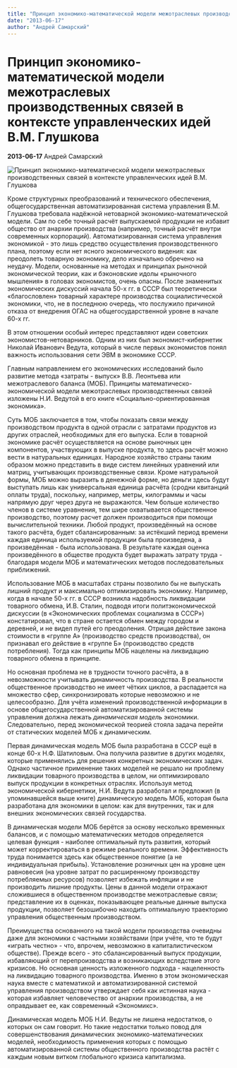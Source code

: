 ```yaml
---
title: "Принцип экономико-математической модели межотраслевых производственных связей в контексте управленческих идей В.М. Глушкова"
date: "2013-06-17"
author: "Андрей Самарский"
---
```


# Принцип экономико-математической модели межотраслевых производственных связей в контексте управленческих идей В.М. Глушкова

**2013-06-17** Андрей Самарский

![Принцип экономико-математической модели межотраслевых производственных связей в контексте управленческих идей В.М. Глушкова](http://upload.wikimedia.org/wikipedia/commons/2/22/Factory_Automation_Robotics_Palettizing_Bread.jpg)

Кроме структурных преобразований и технического обеспечения, общегосударственная автоматизированная система управления В.М. Глушкова требовала надёжной нетоварной экономико-математической модели. Сам по себе точный расчёт выпускаемой продукции не избавит общество от анархии производства (например, точный расчёт внутри современных корпораций). Автоматизированная система управления экономикой - это лишь средство осуществления производственного плана, поэтому если нет ясного экономического видения: как преодолеть товарную экономику, дело изначально обречено на неудачу. Модели, основанные на методах и принципах рыночной экономической теории, как и бэконовские идолы «рыночного мышления» в головах экономистов, очень опасны. После знаменитых экономических дискуссий начала 50-х гг. в СССР был теоретически «благословлен» товарный характере производства социалистической экономики, что, не в последнюю очередь, что послужило причиной отказа от внедрения ОГАС на общегосударственной уровне в начале 60-х гг.

В этом отношении особый интерес представляют идеи советских экономистов-нетоварников. Одним из них был экономист-кибернетик Николай Иванович Ведута, который в числе первых экономистов понял важность использования сети ЭВМ в экономике СССР.

Главным направлением его экономических исследований было развитие метода «затраты - выпуск» В.В. Леонтьева или межотраслевого баланса (МОБ). Принципы математическо-экономической модели межотраслевых производственных связей изложены Н.И. Ведутой в его книге «Социально-ориентированная экономика».

Суть МОБ заключается в том, чтобы показать связи между производством продукта в одной отрасли с затратами продуктов из других отраслей, необходимых для его выпуска. Если в товарной экономике расчёт осуществляется на основе рыночных цен компонентов, участвующих в выпуске продукта, то здесь расчёт можно вести в натуральных единицах. Народное хозяйство страны таким образом можно представить в виде систем линейных уравнений или матриц, учитывающих производственные связи. Кроме натуральной формы, МОБ можно выразить в денежной форме, но деньги здесь будут выступать лишь как универсальная единица расчёта (сродни квитанций оплаты труда), поскольку, например, метры, килограммы и часы напрямую друг через друга не выражаются. Чем больше количество членов в системе уравнения, тем шире охватывается общественное производство, поэтому расчет должен производиться при помощи вычислительной техники. Любой продукт, произведённый на основе такого расчёта, будет сбалансированным: за истёкший период времени каждая единица используемой продукции была произведена, а произведённая - была использована. В результате каждая оценка произведённого в обществе продукта будет выражать затрату труда - благодаря модели МОБ и математических методов последовательных приближений.

Использование МОБ в масштабах страны позволило бы не выпускать лишний продукт и максимально оптимизировать экономику. Например, когда в начале 50-х гг. в СССР возникла надобность ликвидации товарного обмена, И.В. Cталин, подводя итоги политэкономической дискуссии (в «Экономических проблемах социализма в СССР») констатировал, что в стране остается обмен между городом и деревней, и не видел путей его преодоления. Отрицая действие закона стоимости в «группе А» (производство средств производства), он признавал его действие в «группе Б» (производство средств потребления). Тогда как принципы МОБ нацелены на ликвидацию товарного обмена в принципе.

Но основная проблема не в трудности точного расчёта, а в невозможности учитывать динамичность производства. В реальности общественное производство не имеет чётких циклов, а распадается на множество сфер, синхронизировать которые невозможно и не целесообразно. Для учёта изменений производственной информации в основе общегосударственной автоматизированной системы управления должна лежать *динамическая модель* экономики. Следовательно, перед экономической теорией стояла задача перейти от статических моделей МОБ к динамическим.

Первая динамическая модель МОБ была разработана в СССР ещё в конце 60-х Н.Ф. Шатиловым. Она получила развитие в других моделях, которые применялись для решения конкретных экономических задач. Однако частичное применение таких моделей не решало ни проблему ликвидации товарного производства в целом, ни оптимизировало выпуск продукции в конкретных отраслях. Используя метод экономической кибернетики, Н.И. Ведута разработал и предложил (в упоминавшейся выше книге) динамическую модель МОБ, которая была разработана для экономики в целом: как для внутренних, так и для внешних экономических связей государства.

В динамическая модели МОБ берётся за основу несколько временных балансов, и с помощью математических методов определяется целевая функция - наиболее оптимальный путь развития, который может корректироваться в режиме реального времени. Эффективность труда понимается здесь как общественное понятие (а не индивидуальная прибыль). Установление розничных цен на уровне цен равновесия (на уровне затрат по расширенному производству потребляемых ресурсов) позволяет избежать инфляции и не производить лишние продукты. Цены в данной модели отражают сложившиеся в общественном производстве межотраслевые связи; представление их в оценках, показывающее реальные данные выпуска продукции, позволяет безошибочно находить оптимальную траекторию управления общественным производством.

Преимущества основанного на такой модели производства очевидны даже для экономики с частными хозяйствами (при учёте, что те будут «играть честно» - что, впрочем, невозможно в капиталистическом обществе). Прежде всего - это сбалансированный выпуск продукции, избавляющий от перепроизводства и возникающих вследствие этого кризисов. Но основная ценность изложенного подхода - нацеленность на ликвидацию товарного производства. Именно в этом экономическая наука вместе с математикой и автоматизированной системой управления производством утверждает себя как истинная наука - которая избавляет человечество от анархии производства, а не оправдывает ее, как современный «Экономикс».

Динамическая модель МОБ Н.И. Ведуты не лишена недостатков, о которых он сам говорит. Но такие недостатки только повод для совершенствования динамических экономико-математических моделей, необходимость применения которых с помощью автоматизированной системы общественного производства растёт с каждым новым витком глобального кризиса капитализма.